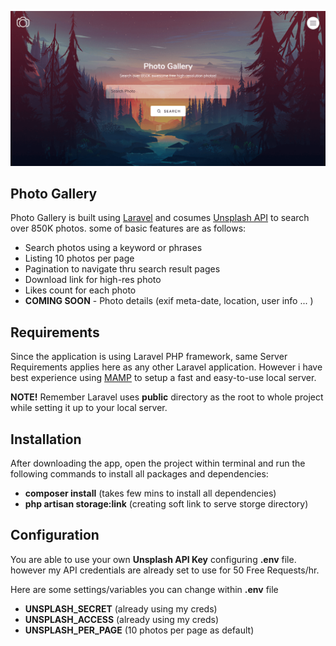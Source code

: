 <p align="center"><img src="screenshot.png"></p>

## Photo Gallery
Photo Gallery is built using [Laravel](https://laravel.com) and cosumes [Unsplash API](https://unsplash.com/developers) to search over 850K photos. some of basic features are as follows: 
- Search photos using a keyword or phrases
- Listing 10 photos per page
- Pagination to navigate thru search result pages
- Download link for high-res photo
- Likes count for each photo
- **COMING SOON** - Photo details (exif meta-date, location, user info ... ) 

## Requirements
Since the application is using Laravel PHP framework, same Server Requirements applies here as any other Laravel application. However i have best experience using [MAMP](https://www.mamp.info/en/) to setup a fast and easy-to-use local server.

**NOTE!** Remember Laravel uses **public** directory as the root to whole project while setting it up to your local server.

## Installation
After downloading the app, open the project within terminal and run the following commands to install all packages and dependencies:
- **composer install**  (takes few mins to install all dependencies)
- **php artisan storage:link** (creating soft link to serve storge directory)

## Configuration
You are able to use your own **Unsplash API Key** configuring **.env** file. however my API credentials are already set to use for 50 Free Requests/hr.

Here are some settings/variables you can change within **.env** file
- **UNSPLASH_SECRET** (already using my creds)
- **UNSPLASH_ACCESS** (already using my creds)
- **UNSPLASH_PER_PAGE** (10 photos per page as default)
